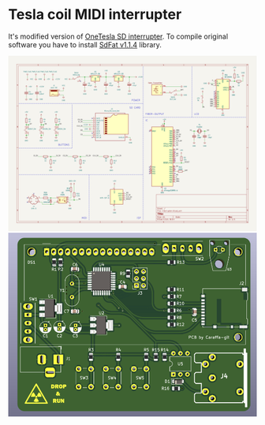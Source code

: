 # Tesla coil MIDI interrupter
It's modified version of [OneTesla SD interrupter](https://onetesla.com/).
To compile original software you have to install [SdFat v1.1.4](https://github.com/greiman/SdFat/releases/tag/1.1.4) library.

![](./images/schem.svg)
![](./images/pcb1.png)
<!-- ![](./images/pcb2.png) -->
